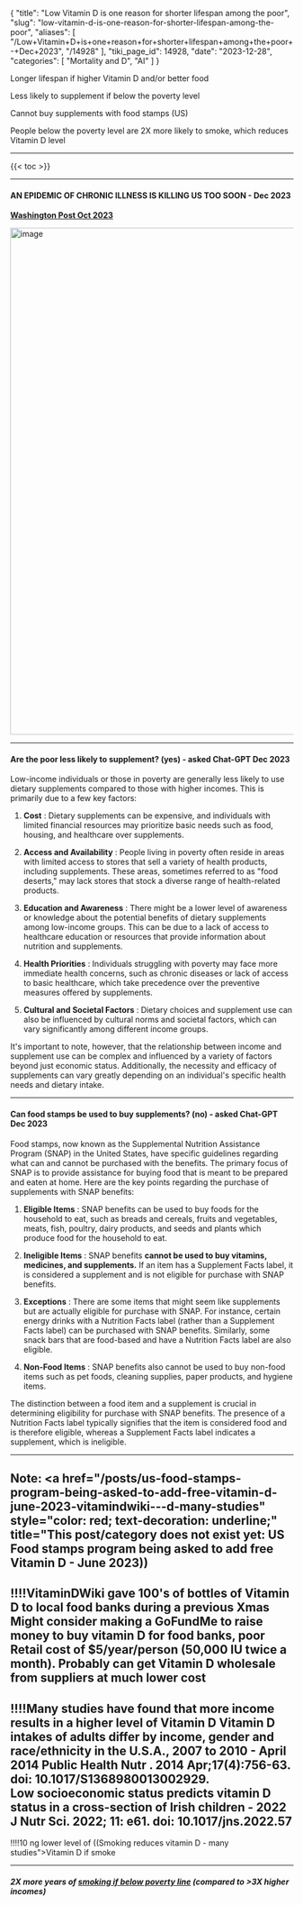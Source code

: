 {
  "title": "Low Vitamin D is one reason for shorter lifespan among the poor",
  "slug": "low-vitamin-d-is-one-reason-for-shorter-lifespan-among-the-poor",
  "aliases": [
    "/Low+Vitamin+D+is+one+reason+for+shorter+lifespan+among+the+poor+-+Dec+2023",
    "/14928"
  ],
  "tiki_page_id": 14928,
  "date": "2023-12-28",
  "categories": [
    "Mortality and D",
    "AI"
  ]
}



Longer lifespan if higher Vitamin D and/or better food

Less likely to supplement if below the poverty level

Cannot buy supplements with food stamps (US)

People below the poverty level are 2X more likely to smoke, which reduces Vitamin D level 

  

---

{{< toc >}}

---

#### AN EPIDEMIC OF CHRONIC ILLNESS IS KILLING US TOO SOON - Dec 2023

 **[Washington Post Oct 2023](https://www.washingtonpost.com/health/interactive/2023/american-life-expectancy-dropping/?utm_campaign=wp_post_most&utm_medium=email&utm_source=newsletter&wpisrc=nl_most)** 

<img src="https://d1bk1kqxc0sym.cloudfront.net/attachments/png/poor-have-higher-death-rate.png" alt="image" width="900">

---

#### Are the poor less likely to supplement? (yes) - asked Chat-GPT Dec 2023

Low-income individuals or those in poverty are generally less likely to use dietary supplements compared to those with higher incomes. This is primarily due to a few key factors:

1.  **Cost** : Dietary supplements can be expensive, and individuals with limited financial resources may prioritize basic needs such as food, housing, and healthcare over supplements.

1.  **Access and Availability** : People living in poverty often reside in areas with limited access to stores that sell a variety of health products, including supplements. These areas, sometimes referred to as "food deserts," may lack stores that stock a diverse range of health-related products.

1.  **Education and Awareness** : There might be a lower level of awareness or knowledge about the potential benefits of dietary supplements among low-income groups. This can be due to a lack of access to healthcare education or resources that provide information about nutrition and supplements.

1.  **Health Priorities** : Individuals struggling with poverty may face more immediate health concerns, such as chronic diseases or lack of access to basic healthcare, which take precedence over the preventive measures offered by supplements.

1.  **Cultural and Societal Factors** : Dietary choices and supplement use can also be influenced by cultural norms and societal factors, which can vary significantly among different income groups.

It's important to note, however, that the relationship between income and supplement use can be complex and influenced by a variety of factors beyond just economic status. Additionally, the necessity and efficacy of supplements can vary greatly depending on an individual's specific health needs and dietary intake.

---

#### Can food stamps be used to buy supplements? (no) - asked Chat-GPT Dec 2023

Food stamps, now known as the Supplemental Nutrition Assistance Program (SNAP) in the United States, have specific guidelines regarding what can and cannot be purchased with the benefits. The primary focus of SNAP is to provide assistance for buying food that is meant to be prepared and eaten at home. Here are the key points regarding the purchase of supplements with SNAP benefits:

1.  **Eligible Items** : SNAP benefits can be used to buy foods for the household to eat, such as breads and cereals, fruits and vegetables, meats, fish, poultry, dairy products, and seeds and plants which produce food for the household to eat.

1.  **Ineligible Items** : SNAP benefits  **cannot be used to buy vitamins, medicines, and supplements.**  If an item has a Supplement Facts label, it is considered a supplement and is not eligible for purchase with SNAP benefits.

1.  **Exceptions** : There are some items that might seem like supplements but are actually eligible for purchase with SNAP. For instance, certain energy drinks with a Nutrition Facts label (rather than a Supplement Facts label) can be purchased with SNAP benefits. Similarly, some snack bars that are food-based and have a Nutrition Facts label are also eligible.

1.  **Non-Food Items** : SNAP benefits also cannot be used to buy non-food items such as pet foods, cleaning supplies, paper products, and hygiene items.

The distinction between a food item and a supplement is crucial in determining eligibility for purchase with SNAP benefits. The presence of a Nutrition Facts label typically signifies that the item is considered food and is therefore eligible, whereas a Supplement Facts label indicates a supplement, which is ineligible.

- - - - 

Note: <a href="/posts/us-food-stamps-program-being-asked-to-add-free-vitamin-d-june-2023-vitamindwiki---d-many-studies" style="color: red; text-decoration: underline;" title="This post/category does not exist yet: US Food stamps program being asked to add free Vitamin D - June 2023))
---
!!!!VitaminDWiki gave 100's of bottles of Vitamin D to local food banks during a previous Xmas
Might consider making a GoFundMe to raise money to buy vitamin D for food banks, poor
Retail cost of $5/year/person (50,000 IU twice a month). 
Probably can get Vitamin D wholesale from suppliers at much lower cost
---
!!!!Many studies have found that more income results in a higher level of Vitamin D
__Vitamin D intakes of adults differ by income, gender and race/ethnicity in the U.S.A., 2007 to 2010 - April 2014__
Public Health Nutr . 2014 Apr;17(4):756-63. doi: 10.1017/S1368980013002929.  
__Low socioeconomic status predicts vitamin D status in a cross-section of Irish children - 2022__
J Nutr Sci. 2022; 11: e61.  doi: 10.1017/jns.2022.57
---
!!!!10 ng lower level of ((Smoking reduces vitamin D - many studies">Vitamin D if smoke</a>

---

##### 2X more years of [smoking if below poverty line](https://www.lung.org/research/sotc/by-the-numbers/top-10-populations-affected#:~:text=%2435%2C000%20a%20Year-,Americans%20making%20less%20than%20%2435%2C000%20a,a%20smoking%20rate%20of%2020.2%25.&text=People%20living%20in%20poverty%20smoke,three%20times%20the%20poverty%20rate.) (compared to >3X higher incomes)
